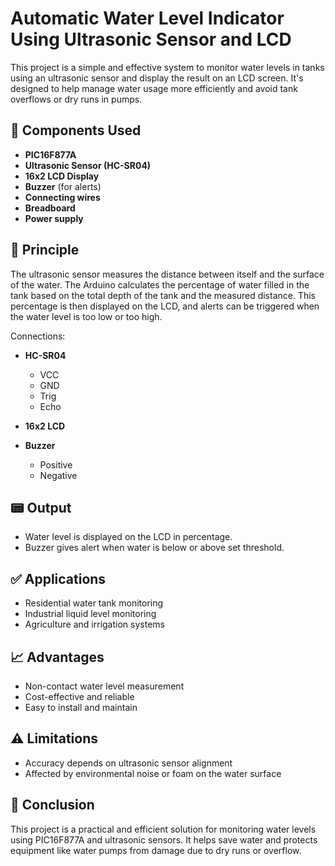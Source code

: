 
# Automatic Water Level Indicator Using Ultrasonic Sensor and LCD

This project is a simple and effective system to monitor water levels in tanks using an ultrasonic sensor and display the result on an LCD screen. It's designed to help manage water usage more efficiently and avoid tank overflows or dry runs in pumps.

## 🔧 Components Used

- **PIC16F877A**
- **Ultrasonic Sensor (HC-SR04)**
- **16x2 LCD Display**
- **Buzzer** (for alerts)
- **Connecting wires**
- **Breadboard**
- **Power supply**

## 🧠 Principle

The ultrasonic sensor measures the distance between itself and the surface of the water. The Arduino calculates the percentage of water filled in the tank based on the total depth of the tank and the measured distance. This percentage is then displayed on the LCD, and alerts can be triggered when the water level is too low or too high.


Connections:
- **HC-SR04**
  - VCC 
  - GND 
  - Trig 
  - Echo 
- **16x2 LCD**
  
- **Buzzer**
  - Positive 
  - Negative 


## 📟 Output

- Water level is displayed on the LCD in percentage.
- Buzzer gives alert when water is below or above set threshold.

## ✅ Applications

- Residential water tank monitoring
- Industrial liquid level monitoring
- Agriculture and irrigation systems

## 📈 Advantages

- Non-contact water level measurement
- Cost-effective and reliable
- Easy to install and maintain

## ⚠️ Limitations

- Accuracy depends on ultrasonic sensor alignment
- Affected by environmental noise or foam on the water surface

## 📜 Conclusion

This project is a practical and efficient solution for monitoring water levels using PIC16F877A and ultrasonic sensors. It helps save water and protects equipment like water pumps from damage due to dry runs or overflow.
